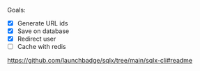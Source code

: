Goals:
- [X] Generate URL ids
- [X] Save on database
- [X] Redirect user
- [ ] Cache with redis

https://github.com/launchbadge/sqlx/tree/main/sqlx-cli#readme